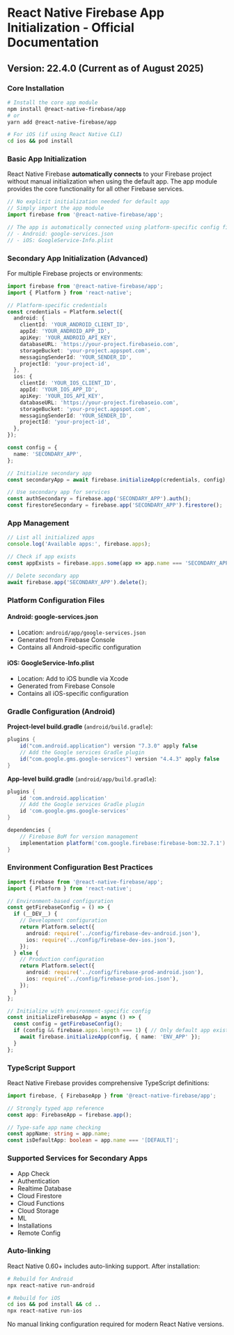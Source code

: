 # React Native Firebase App Initialization - Official Documentation

## Version: 22.4.0 (Current as of August 2025)

### Core Installation

```bash
# Install the core app module
npm install @react-native-firebase/app
# or
yarn add @react-native-firebase/app

# For iOS (if using React Native CLI)
cd ios && pod install
```

### Basic App Initialization

React Native Firebase **automatically connects** to your Firebase project without manual initialization when using the default app. The app module provides the core functionality for all other Firebase services.

```typescript
// No explicit initialization needed for default app
// Simply import the app module
import firebase from '@react-native-firebase/app';

// The app is automatically connected using platform-specific config files:
// - Android: google-services.json
// - iOS: GoogleService-Info.plist
```

### Secondary App Initialization (Advanced)

For multiple Firebase projects or environments:

```typescript
import firebase from '@react-native-firebase/app';
import { Platform } from 'react-native';

// Platform-specific credentials
const credentials = Platform.select({
  android: {
    clientId: 'YOUR_ANDROID_CLIENT_ID',
    appId: 'YOUR_ANDROID_APP_ID',
    apiKey: 'YOUR_ANDROID_API_KEY',
    databaseURL: 'https://your-project.firebaseio.com',
    storageBucket: 'your-project.appspot.com',
    messagingSenderId: 'YOUR_SENDER_ID',
    projectId: 'your-project-id',
  },
  ios: {
    clientId: 'YOUR_IOS_CLIENT_ID',
    appId: 'YOUR_IOS_APP_ID',
    apiKey: 'YOUR_IOS_API_KEY',
    databaseURL: 'https://your-project.firebaseio.com',
    storageBucket: 'your-project.appspot.com',
    messagingSenderId: 'YOUR_SENDER_ID',
    projectId: 'your-project-id',
  },
});

const config = {
  name: 'SECONDARY_APP',
};

// Initialize secondary app
const secondaryApp = await firebase.initializeApp(credentials, config);

// Use secondary app for services
const authSecondary = firebase.app('SECONDARY_APP').auth();
const firestoreSecondary = firebase.app('SECONDARY_APP').firestore();
```

### App Management

```typescript
// List all initialized apps
console.log('Available apps:', firebase.apps);

// Check if app exists
const appExists = firebase.apps.some(app => app.name === 'SECONDARY_APP');

// Delete secondary app
await firebase.app('SECONDARY_APP').delete();
```

### Platform Configuration Files

#### Android: google-services.json
- Location: `android/app/google-services.json`
- Generated from Firebase Console
- Contains all Android-specific configuration

#### iOS: GoogleService-Info.plist
- Location: Add to iOS bundle via Xcode
- Generated from Firebase Console
- Contains all iOS-specific configuration

### Gradle Configuration (Android)

**Project-level build.gradle** (`android/build.gradle`):
```gradle
plugins {
    id("com.android.application") version "7.3.0" apply false
    // Add the Google services Gradle plugin
    id("com.google.gms.google-services") version "4.4.3" apply false
}
```

**App-level build.gradle** (`android/app/build.gradle`):
```gradle
plugins {
    id 'com.android.application'
    // Add the Google services Gradle plugin
    id 'com.google.gms.google-services'
}

dependencies {
    // Firebase BoM for version management
    implementation platform('com.google.firebase:firebase-bom:32.7.1')
}
```

### Environment Configuration Best Practices

```typescript
import firebase from '@react-native-firebase/app';
import { Platform } from 'react-native';

// Environment-based configuration
const getFirebaseConfig = () => {
  if (__DEV__) {
    // Development configuration
    return Platform.select({
      android: require('../config/firebase-dev-android.json'),
      ios: require('../config/firebase-dev-ios.json'),
    });
  } else {
    // Production configuration
    return Platform.select({
      android: require('../config/firebase-prod-android.json'),
      ios: require('../config/firebase-prod-ios.json'),
    });
  }
};

// Initialize with environment-specific config
const initializeFirebaseApp = async () => {
  const config = getFirebaseConfig();
  if (config && firebase.apps.length === 1) { // Only default app exists
    await firebase.initializeApp(config, { name: 'ENV_APP' });
  }
};
```

### TypeScript Support

React Native Firebase provides comprehensive TypeScript definitions:

```typescript
import firebase, { FirebaseApp } from '@react-native-firebase/app';

// Strongly typed app reference
const app: FirebaseApp = firebase.app();

// Type-safe app name checking
const appName: string = app.name;
const isDefaultApp: boolean = app.name === '[DEFAULT]';
```

### Supported Services for Secondary Apps

- App Check
- Authentication
- Realtime Database
- Cloud Firestore
- Cloud Functions
- Cloud Storage
- ML
- Installations
- Remote Config

### Auto-linking

React Native 0.60+ includes auto-linking support. After installation:

```bash
# Rebuild for Android
npx react-native run-android

# Rebuild for iOS
cd ios && pod install && cd ..
npx react-native run-ios
```

No manual linking configuration required for modern React Native versions.